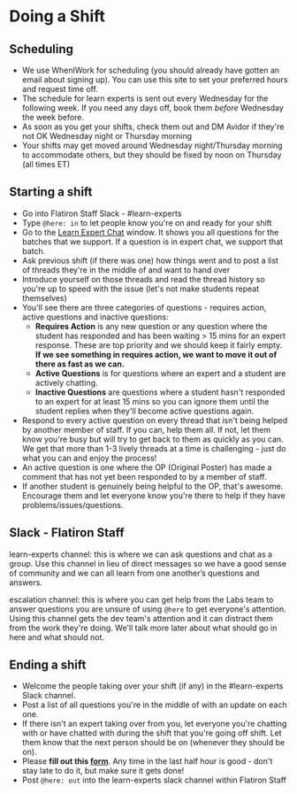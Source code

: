 # Doing a Shift


## Scheduling

- We use WhenIWork for scheduling (you should already have gotten an email about signing up). You can use this site to set your preferred hours and request time off.
- The schedule for learn experts is sent out every Wednesday for the following week. If you need any days off, book them *before* Wednesday the week before.
- As soon as you get your shifts, check them out and DM Avidor if they're not OK Wednesday night or Thursday morning
- Your shifts may get moved around Wednesday night/Thursday morning to accommodate others, but they should be fixed by noon on Thursday (all times ET)

## Starting a shift

- Go into Flatiron Staff Slack - #learn-experts
- Type `@here: in` to let people know you're on and ready for your shift
- Go to the [Learn Expert Chat](https://learn.co/expert-chat) window. It shows you all questions for the batches that we support. If a question is in expert chat, we support that batch.
- Ask previous shift (if there was one) how things went and to post a list of threads they're in the middle of and want to hand over
- Introduce yourself on those threads and read the thread history so you're up to speed with the issue (let's not make students repeat themselves)
- You'll see there are three categories of questions - requires action, active questions and inactive questions:
  - **Requires Action** is any new question or any question where the student has responded and has been waiting > 15 mins for an expert response. These are top priority and we should keep it fairly empty. **If we see something in requires action, we want to move it out of there as fast as we can.**
  - **Active Questions** is for questions where an expert and a student are actively chatting.
  - **Inactive Questions** are questions where a student hasn't responded to an expert for at least 15 mins so you can ignore them until the student replies when they'll become active questions again.
- Respond to every active question on every thread that isn't being helped by another member of staff. If you can, help them all. If not, let them know you're busy but will try to get back to them as quickly as you can. We get that more than 1-3 lively threads at a time is challenging - just do what you can and enjoy the process!
- An active question is one where the OP (Original Poster) has made a comment that has not yet been responded to by a member of staff.
- If another student is genuinely being helpful to the OP, that's awesome. Encourage them and let everyone know you're there to help if they have problems/issues/questions.

## Slack - Flatiron Staff

learn-experts channel: this is where we can ask questions and chat as a group. Use this channel in lieu of direct messages so we have a good sense of community and we can all learn from one another’s questions and answers.

escalation channel: this is where you can get help from the Labs team to answer questions you are unsure of using `@here` to get everyone's attention. Using this channel gets the dev team's attention and it can distract them from the work they're doing. We'll talk more later about what should go in here and what should not.

## Ending a shift

- Welcome the people taking over your shift (if any) in the #learn-experts Slack channel.
- Post a list of all questions you're in the middle of with an update on each one.
- If there isn't an expert taking over from you, let everyone you're chatting with or have chatted with during the shift that you're going off shift. Let them know that the next person should be on (whenever they should be on).
- Please **fill out this [form](https://docs.google.com/a/flatironschool.com/forms/d/1lmIrLt4s3WFILxcNunUCXRwSNICfJWxQdTaDtUvizro/viewform)**.  Any time in the last half hour is good - don't stay late to do it, but make sure it gets done!
- Post `@here: out` into the learn-experts slack channel within Flatiron Staff
